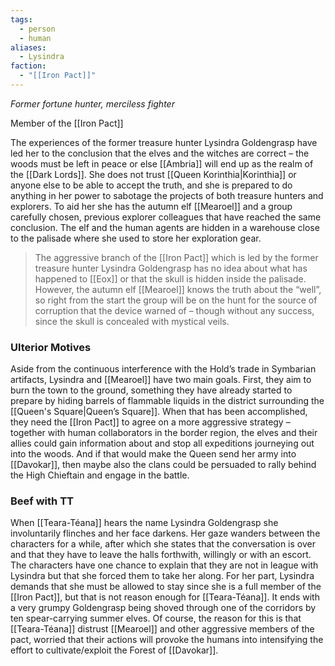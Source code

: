 ```yaml
---
tags:
  - person
  - human
aliases:
  - Lysindra
faction:
  - "[[Iron Pact]]"
---
```

_Former fortune hunter, merciless fighter_

Member of the [[Iron Pact]]

The experiences of the former treasure hunter Lysindra Goldengrasp have led her to the conclusion that the elves and the witches are correct – the woods must be left in peace or else [[Ambria]] will end up as the realm of the [[Dark Lords]]. She does not trust [[Queen Korinthia|Korinthia]] or anyone else to be able to accept the truth, and she is prepared to do anything in her power to sabotage the projects of both treasure hunters and explorers. To aid her she has the autumn elf [[Mearoel]] and a group carefully chosen, previous explorer colleagues that have reached the same conclusion. The elf and the human agents are hidden in a warehouse close to the palisade where she used to store her exploration gear.

> The aggressive branch of the [[Iron Pact]] which is led by the former treasure hunter Lysindra Goldengrasp has no idea about what has happened to [[Eox]] or that the skull is hidden inside the palisade. However, the autumn elf [[Mearoel]] knows the truth about the “well”, so right from the start the group will be on the hunt for the source of corruption that the device warned of – though without any success, since the skull is concealed with mystical veils.

### Ulterior Motives
Aside from the continuous interference with the Hold’s trade in Symbarian artifacts, Lysindra and [[Mearoel]] have two main goals. First, they aim to burn the town to the ground, something they have already started to prepare by hiding barrels of flammable liquids in the district surrounding the [[Queen's Square|Queen’s Square]]. When that has been accomplished, they need the [[Iron Pact]] to agree on a more aggressive strategy – together with human collaborators in the border region, the elves and their allies could gain information about and stop all expeditions journeying out into the woods. And if that would make the Queen send her army into [[Davokar]], then maybe also the clans could be persuaded to rally behind the High Chieftain and engage in the battle.

### Beef with TT
When [[Teara-Téana]] hears the name Lysindra Goldengrasp she involuntarily flinches and her face darkens. Her gaze wanders between the characters for a while, after which she states that the conversation is over and that they have to leave the halls forthwith, willingly or with an escort. The characters have one chance to explain that they are not in league with Lysindra but that she forced them to take her along. For her part, Lysindra demands that she must be allowed to stay since she is a full member of the [[Iron Pact]], but that is not reason enough for [[Teara-Téana]]. It ends with a very grumpy Goldengrasp being shoved through one of the corridors by ten spear-carrying summer elves. Of course, the reason for this is that [[Teara-Téana]] distrust [[Mearoel]] and other aggressive members of the pact, worried that their actions will provoke the humans into intensifying the effort to cultivate/exploit the Forest of [[Davokar]].